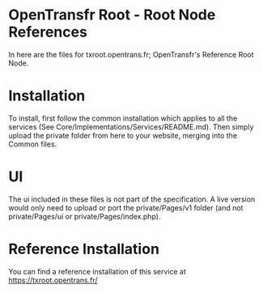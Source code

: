 # OpenTransfr Root - Root Node ReferencesIn here are the files for txroot.opentrans.fr; OpenTransfr's Reference Root Node.# InstallationTo install, first follow the common installation which applies to all the services (See Core/Implementations/Services/README.md). Then simply upload the private folder from here to your website, merging into the Common files.# UIThe ui included in these files is not part of the specification. A live version would only need to upload or port the private/Pages/v1 folder (and not private/Pages/ui or private/Pages/index.php).# Reference InstallationYou can find a reference installation of this service at https://txroot.opentrans.fr/